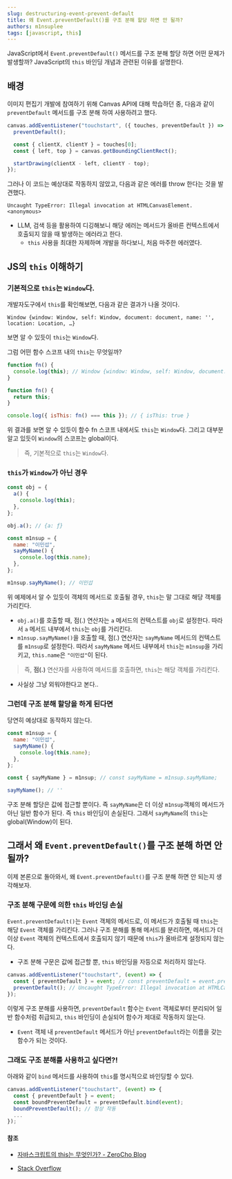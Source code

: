 ```yaml
---
slug: destructuring-event-prevent-default
title: 왜 Event.preventDefault()를 구조 분해 할당 하면 안 될까?
authors: m1nsuplee
tags: [javascript, this]
---
```


JavaScript에서 `Event.preventDefault()` 메서드를 구조 분해 할당 하면 어떤 문제가 발생할까? JavaScript의 `this` 바인딩 개념과 관련된 이유를 설명한다.

<!--truncate-->

## 배경

이미지 편집기 개발에 참여하기 위해 Canvas API에 대해 학습하던 중, 다음과 같이 `preventDefault` 메서드를 구조 분해 하여 사용하려고 했다.

```javascript
canvas.addEventListener("touchstart", ({ touches, preventDefault }) => {
  preventDefault();

  const { clientX, clientY } = touches[0];
  const { left, top } = canvas.getBoundingClientRect();

  startDrawing(clientX - left, clientY - top);
});
```

그러나 이 코드는 예상대로 작동하지 않았고, 다음과 같은 에러를 throw 한다는 것을 발견했다.

```text
Uncaught TypeError: Illegal invocation at HTMLCanvasElement.<anonymous>
```

- LLM, 검색 등을 활용하여 디깅해보니 해당 에러는 메서드가 올바른 컨텍스트에서 호출되지 않을 때 발생하는 에러라고 한다.
  - `this` 사용을 최대한 자제하며 개발을 하다보니, 처음 마주한 에러였다.

## JS의 `this` 이해하기

### 기본적으로 `this`는 `Window`다.

개발자도구에서 `this`를 확인해보면, 다음과 같은 결과가 나올 것이다.

```text
Window {window: Window, self: Window, document: document, name: '', location: Location, …}
```

보면 알 수 있듯이 `this`는 `Window`다.

그럼 어떤 함수 스코프 내의 `this`는 무엇일까?

```javascript
function fn() {
  console.log(this); // Window {window: Window, self: Window, document: document, name: '', location: Location, …}
}

function fn() {
  return this;
}

console.log({ isThis: fn() === this }); // { isThis: true }
```

위 결과를 보면 알 수 있듯이 함수 fn 스코프 내에서도 `this`는 `Window`다. 그리고 대부분 알고 있듯이 `Window`의 스코프는 global이다.

> 즉, 기본적으로 `this`는 `Window`다.

### `this`가 `Window`가 아닌 경우

```javascript
const obj = {
  a() {
    console.log(this);
  },
};

obj.a(); // {a: ƒ}

const m1nsup = {
  name: "이민섭",
  sayMyName() {
    console.log(this.name);
  },
};

m1nsup.sayMyName(); // 이민섭
```

위 예제에서 알 수 있듯이 객체의 메서드로 호출될 경우, `this`는 말 그대로 해당 객체를 가리킨다.

- `obj.a()`를 호출할 때, 점(.) 연산자는 `a` 메서드의 컨텍스트를 `obj`로 설정한다. 따라서 `a` 메서드 내부에서 `this`는 `obj`를 가리킨다.
- `m1nsup.sayMyName()`을 호출할 때, 점(.) 연산자는 `sayMyName` 메서드의 컨텍스트를 `m1nsup`로 설정한다. 따라서 `sayMyName` 메서드 내부에서 `this`는 `m1nsup`을 가리키고, `this.name`은 `"이민섭"`이 된다.

> 즉, **점(.)** 연산자를 사용하여 메서드를 호출하면, `this`는 해당 객체를 가리킨다.

- 사실상 그냥 외워야한다고 본다..

### 그런데 구조 분해 할당을 하게 된다면

당연히 예상대로 동작하지 않는다.

```javascript
const m1nsup = {
  name: "이민섭",
  sayMyName() {
    console.log(this.name);
  },
};

const { sayMyName } = m1nsup; // const sayMyName = m1nsup.sayMyName;

sayMyName(); // ''
```

구조 분해 할당은 값에 접근할 뿐이다. 즉 `sayMyName`은 더 이상 `m1nsup`객체의 메서드가 아닌 일반 함수가 된다. 즉 `this` 바인딩이 손실된다. 그래서 `sayMyName`의 `this`는 global(Window)이 된다.

## 그래서 왜 `Event.preventDefault()`를 구조 분해 하면 안 될까?

이제 본론으로 돌아와서, 왜 `Event.preventDefault()`를 구조 분해 하면 안 되는지 생각해보자.

### 구조 분해 구문에 의한 `this` 바인딩 손실

`Event.preventDefault()`는 `Event` 객체의 메서드로, 이 메서드가 호출될 때 `this`는 해당 `Event` 객체를 가리킨다. 그러나 구조 분해를 통해 메서드를 분리하면, 메서드가 더 이상 `Event` 객체의 컨텍스트에서 호출되지 않기 때문에 `this`가 올바르게 설정되지 않는다.

- 구조 분해 구문은 값에 접근할 뿐, `this` 바인딩을 자등으로 처리하지 않는다.

```javascript
canvas.addEventListener("touchstart", (event) => {
  const { preventDefault } = event; // const preventDefault = event.preventDefault
  preventDefault(); // Uncaught TypeError: Illegal invocation at HTMLCanvasElement.<anonymous>
});
```

이렇게 구조 분해를 사용하면, `preventDefault` 함수는 `Event` 객체로부터 분리되어 일반 함수처럼 취급되고, `this` 바인딩이 손실되어 함수가 제대로 작동하지 않는다.

- `Event` 객체 내 `preventDefault` 메서드가 아닌 `preventDefault`라는 이름을 갖는 함수가 되는 것이다.

### 그래도 구조 분해를 사용하고 싶다면?!

아래와 같이 `bind` 메서드를 사용하여 `this`를 명시적으로 바인딩할 수 있다.

```javascript
canvas.addEventListener("touchstart", (event) => {
  const { preventDefault } = event;
  const boundPreventDefault = preventDefault.bind(event);
  boundPreventDefault(); // 정상 작동
  ...
});
```

#### 참조

- [자바스크립트의 this는 무엇인가? - ZeroCho Blog](https://www.zerocho.com/category/JavaScript/post/5b0645cc7e3e36001bf676eb)

- [Stack Overflow](https://stackoverflow.com/questions/49616305/destructing-ev-preventdefault)
